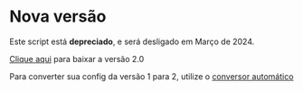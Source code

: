 # Nova versão

Este script está **depreciado**, e será desligado em Março de 2024.

[Clique aqui](https://storage.hydrus.gg/fivem-script/script.zip) para baixar a versão 2.0

Para converter sua config da versão 1 para 2, utilize o [conversor automático](https://v2.hydrus.gg/config-v2)
